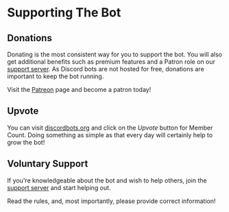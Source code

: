 # Supporting The Bot

## Donations

Donating is the most consistent way for you to support the bot. You will also get additional benefits such as premium features and a Patron role on our [support server](https://discord.gg/dWMgWWw). As Discord bots are not hosted for free, donations are important to keep the bot running.

Visit the [Patreon](https://www.patreon.com/member_count) page and become a patron today!

## Upvote

You can visit [discordbots.org](https://discordbots.org/bot/membercount) and click on the _Upvote_ button for Member Count. Doing something as simple as that every day will certainly help to grow the bot!

## Voluntary Support

If you're knowledgeable about the bot and wish to help others, join the [support server](https://discord.gg/dWMgWWw) and start helping out.

Read the rules, and, most importantly, please provide correct information!

